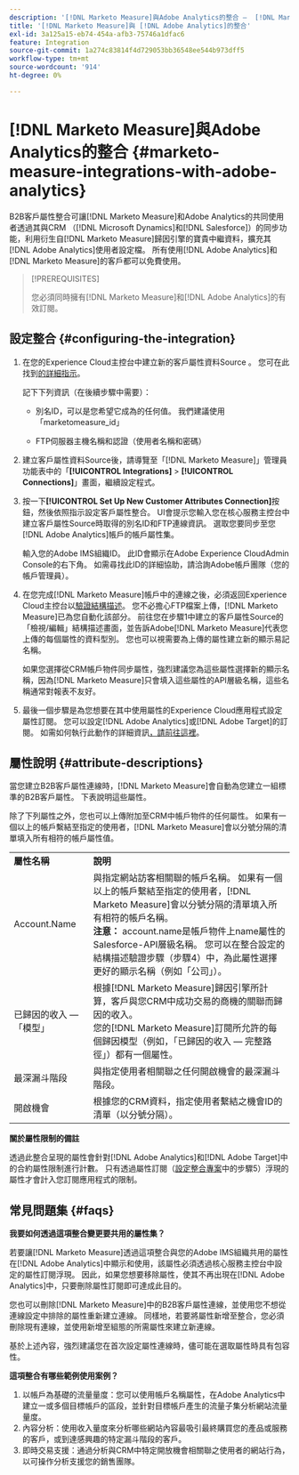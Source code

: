 ```yaml
---
description: '[!DNL Marketo Measure]與Adobe Analytics的整合 —  [!DNL Marketo Measure]'
title: '[!DNL Marketo Measure]與 [!DNL Adobe Analytics]的整合'
exl-id: 3a125a15-eb74-454a-afb3-75746a1dfac6
feature: Integration
source-git-commit: 1a274c83814f4d729053bb36548ee544b973dff5
workflow-type: tm+mt
source-wordcount: '914'
ht-degree: 0%

---
```


# [!DNL Marketo Measure]與Adobe Analytics的整合 {#marketo-measure-integrations-with-adobe-analytics}

B2B客戶屬性整合可讓[!DNL Marketo Measure]和Adobe Analytics的共同使用者透過其與CRM （[!DNL Microsoft Dynamics]和[!DNL Salesforce]）的同步功能，利用衍生自[!DNL Marketo Measure]歸因引擎的寶貴中繼資料，擴充其[!DNL Adobe Analytics]使用者設定檔。 所有使用[!DNL Adobe Analytics]和[!DNL Marketo Measure]的客戶都可以免費使用。

>[!PREREQUISITES]
>
>您必須同時擁有[!DNL Marketo Measure]和[!DNL Adobe Analytics]的有效訂閱。

## 設定整合 {#configuring-the-integration}

1. 在您的Experience Cloud主控台中建立新的客戶屬性資料Source 。 您可在此找到[的詳細指示](https://experienceleague.adobe.com/docs/core-services/interface/services/customer-attributes/t-crs-usecase.html)。

   記下下列資訊（在後續步驟中需要）：

   * 別名ID，可以是您希望它成為的任何值。 我們建議使用「marketomeasure_id」

   * FTP伺服器主機名稱和認證（使用者名稱和密碼）

1. 建立客戶屬性資料Source後，請導覽至「[!DNL Marketo Measure]」管理員功能表中的「**[!UICONTROL Integrations]** > **[!UICONTROL Connections]**」畫面，繼續設定程式。

1. 按一下&#x200B;**[!UICONTROL Set Up New Customer Attributes Connection]**&#x200B;按鈕，然後依照指示設定客戶屬性整合。 UI會提示您輸入您在核心服務主控台中建立客戶屬性Source時取得的別名ID和FTP連線資訊。 選取您要同步至您[!DNL Adobe Analytics]帳戶的帳戶屬性集。

   輸入您的Adobe IMS組織ID。 此ID會顯示在Adobe Experience CloudAdmin Console的右下角。 如需尋找此ID的詳細協助，請洽詢Adobe帳戶團隊（您的帳戶管理員）。

1. 在您完成[!DNL Marketo Measure]帳戶中的連線之後，必須返回Experience Cloud主控台以[驗證結構描述](https://experienceleague.adobe.com/docs/core-services/interface/services/customer-attributes/validate-schema.html?lang=en)。 您不必擔心FTP檔案上傳，[!DNL Marketo Measure]已為您自動化該部分。 前往您在步驟1中建立的客戶屬性Source的「檢視/編輯」結構描述畫面，並告訴Adobe[!DNL Marketo Measure]代表您上傳的每個屬性的資料型別。 您也可以視需要為上傳的屬性建立新的顯示易記名稱。

   如果您選擇從CRM帳戶物件同步屬性，強烈建議您為這些屬性選擇新的顯示名稱，因為[!DNL Marketo Measure]只會填入這些屬性的API層級名稱，這些名稱通常對報表不友好。

1. 最後一個步驟是為您想要在其中使用屬性的Experience Cloud應用程式設定屬性訂閱。 您可以設定[!DNL Adobe Analytics]或[!DNL Adobe Target]的訂閱。  如需如何執行此動作的詳細資訊[，請前往這裡](https://experienceleague.adobe.com/docs/core-services/interface/services/customer-attributes/subscription.html)。

## 屬性說明 {#attribute-descriptions}

當您建立B2B客戶屬性連線時，[!DNL Marketo Measure]會自動為您建立一組標準的B2B客戶屬性。 下表說明這些屬性。

除了下列屬性之外，您也可以上傳附加至CRM中帳戶物件的任何屬性。 如果有一個以上的帳戶繫結至指定的使用者，[!DNL Marketo Measure]會以分號分隔的清單填入所有相符的帳戶屬性值。

<table> 
 <colgroup> 
  <col> 
  <col> 
 </colgroup> 
 <tbody> 
  <tr> 
   <td><b>屬性名稱</b></td> 
   <td><b>說明</b></td>
  </tr> 
  <tr> 
   <td>Account.Name</td> 
   <td>與指定網站訪客相關聯的帳戶名稱。 如果有一個以上的帳戶繫結至指定的使用者，[!DNL Marketo Measure]會以分號分隔的清單填入所有相符的帳戶名稱。<br/>
   <strong>注意：</strong> account.name是帳戶物件上name屬性的Salesforce-API層級名稱。 您可以在整合設定的結構描述驗證步驟（步驟4）中，為此屬性選擇更好的顯示名稱（例如「公司」）。</td>
  </tr>
  <tr> 
   <td>已歸因的收入 — 「模型」</td> 
   <td>根據[!DNL Marketo Measure]歸因引擎所計算，客戶與您CRM中成功交易的商機的關聯而歸因的收入。<br/>
   您的[!DNL Marketo Measure]訂閱所允許的每個歸因模型（例如，「已歸因的收入 — 完整路徑」）都有一個屬性。</td>
  </tr>
  <tr> 
   <td>最深漏斗階段</td> 
   <td>與指定使用者相關聯之任何開啟機會的最深漏斗階段。</td>
  </tr>
  <tr> 
   <td>開啟機會</td> 
   <td>根據您的CRM資料，指定使用者繫結之機會ID的清單（以分號分隔）。</td>
  </tr> 
 </tbody> 
</table>

**關於屬性限制的備註**

透過此整合呈現的屬性會針對[!DNL Adobe Analytics]和[!DNL Adobe Target]中的合約屬性限制進行計數。 只有透過屬性訂閱（[設定整合專案](#configuring-the-integration)中的步驟5）浮現的屬性才會計入您訂閱應用程式的限制。

## 常見問題集 {#faqs}

**我要如何透過這項整合變更要共用的屬性集？**

若要讓[!DNL Marketo Measure]透過這項整合與您的Adobe IMS組織共用的屬性在[!DNL Adobe Analytics]中顯示和使用，該屬性必須透過核心服務主控台中設定的屬性訂閱浮現。 因此，如果您想要移除屬性，使其不再出現在[!DNL Adobe Analytics]中，只要刪除屬性訂閱即可達成此目的。

您也可以刪除[!DNL Marketo Measure]中的B2B客戶屬性連線，並使用您不想從連線設定中排除的屬性重新建立連線。 同樣地，若要將屬性新增至整合，您必須刪除現有連線，並使用新增至組態的所需屬性來建立新連線。

基於上述內容，強烈建議您在首次設定屬性連線時，儘可能在選取屬性時具有包容性。

**這項整合有哪些範例使用案例？**

1. 以帳戶為基礎的流量量度：您可以使用帳戶名稱屬性，在Adobe Analytics中建立一或多個目標帳戶的區段，並針對目標帳戶產生的流量子集分析網站流量量度。
1. 內容分析：使用收入量度來分析哪些網站內容最吸引最終購買您的產品或服務的客戶，或到達感興趣的特定漏斗階段的客戶。
1. 即時交易支援：通過分析與CRM中特定開放機會相關聯之使用者的網站行為，以可操作分析支援您的銷售團隊。
